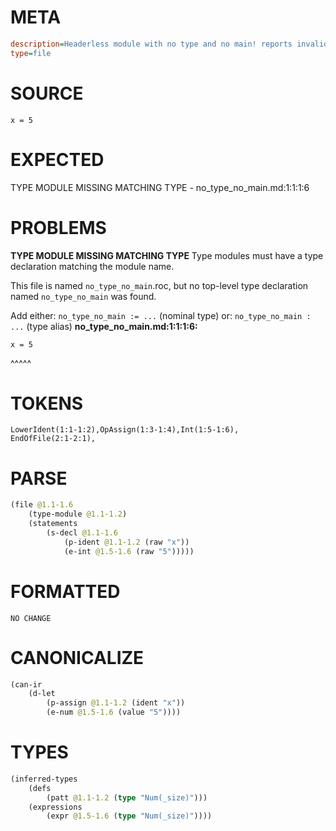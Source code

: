 # META
~~~ini
description=Headerless module with no type and no main! reports invalid type module
type=file
~~~
# SOURCE
~~~roc
x = 5
~~~
# EXPECTED
TYPE MODULE MISSING MATCHING TYPE - no_type_no_main.md:1:1:1:6
# PROBLEMS
**TYPE MODULE MISSING MATCHING TYPE**
Type modules must have a type declaration matching the module name.

This file is named `no_type_no_main`.roc, but no top-level type declaration named `no_type_no_main` was found.

Add either:
`no_type_no_main := ...` (nominal type)
or:
`no_type_no_main : ...` (type alias)
**no_type_no_main.md:1:1:1:6:**
```roc
x = 5
```
^^^^^


# TOKENS
~~~zig
LowerIdent(1:1-1:2),OpAssign(1:3-1:4),Int(1:5-1:6),
EndOfFile(2:1-2:1),
~~~
# PARSE
~~~clojure
(file @1.1-1.6
	(type-module @1.1-1.2)
	(statements
		(s-decl @1.1-1.6
			(p-ident @1.1-1.2 (raw "x"))
			(e-int @1.5-1.6 (raw "5")))))
~~~
# FORMATTED
~~~roc
NO CHANGE
~~~
# CANONICALIZE
~~~clojure
(can-ir
	(d-let
		(p-assign @1.1-1.2 (ident "x"))
		(e-num @1.5-1.6 (value "5"))))
~~~
# TYPES
~~~clojure
(inferred-types
	(defs
		(patt @1.1-1.2 (type "Num(_size)")))
	(expressions
		(expr @1.5-1.6 (type "Num(_size)"))))
~~~
